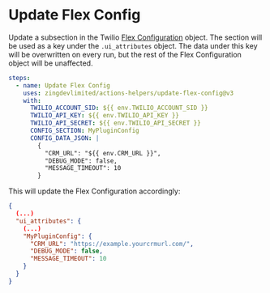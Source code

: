 # Update Flex Config

Update a subsection in the Twilio [Flex Configuration](https://www.twilio.com/docs/flex/developer/config/flex-configuration-rest-api) object. The section will be used as a key under the `.ui_attributes` object. The data under this key will be overwritten on every run, but the rest of the Flex Configuration object will be unaffected.

```yaml
steps:
  - name: Update Flex Config
    uses: zingdevlimited/actions-helpers/update-flex-config@v3
    with:
      TWILIO_ACCOUNT_SID: ${{ env.TWILIO_ACCOUNT_SID }}
      TWILIO_API_KEY: ${{ env.TWILIO_API_KEY }}
      TWILIO_API_SECRET: ${{ env.TWILIO_API_SECRET }}
      CONFIG_SECTION: MyPluginConfig
      CONFIG_DATA_JSON: |
        {
          "CRM_URL": "${{ env.CRM_URL }}",
          "DEBUG_MODE": false,
          "MESSAGE_TIMEOUT": 10
        }
```

This will update the Flex Configuration accordingly:

```json
{
  (...)
  "ui_attributes": {
    (...)
    "MyPluginConfig": {
      "CRM_URL": "https://example.yourcrmurl.com/",
      "DEBUG_MODE": false,
      "MESSAGE_TIMEOUT": 10
    }
  }
}
```
